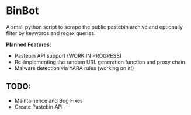 # BinBot
A small python script to scrape the public pastebin archive and optionally filter by keywords and regex queries.

**Planned Features:**

* Pastebin API support (WORK IN PROGRESS)
* Re-implementing the random URL generation function and proxy chain
* Malware detection via YARA rules (working on it!)


## TODO:
- Maintainence and Bug Fixes
- Create Pastebin API
